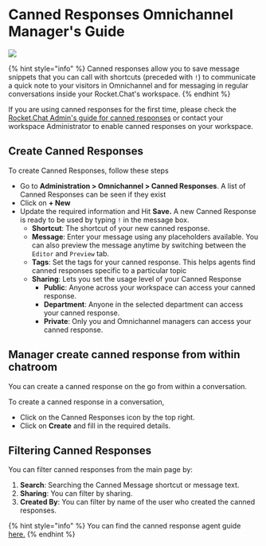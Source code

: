 # Canned Responses Omnichannel Manager's Guide

![](<../../../.gitbook/assets/2021-06-10\_22-31-38 (3) (3) (3) (3) (3) (3) (3) (3) (3) (2) (3) (1) (1) (1) (1) (1) (1) (1) (11) (1) (22).jpg>)

{% hint style="info" %}
Canned responses allow you to save message snippets that you can call with shortcuts (preceded with `!`) to communicate a quick note to your visitors in Omnichannel and for messaging in regular conversations inside your Rocket.Chat's workspace.
{% endhint %}

If you are using canned responses for the first time, please check the [Rocket.Chat Admin's guide for canned responses](./#canned-responses-rocket.chat-admins-guide) or contact your workspace Administrator to enable canned responses on your workspace.

## Create Canned Responses

To create Canned Responses, follow these steps

* Go to **Administration  > Omnichannel > Canned Responses**. A list of Canned Responses can be seen if they exist
* Click on **+ New**
* Update the required information and Hit **Save.** A new Canned Response is ready to be used by typing `!` in the message box.
  * **Shortcut**: The shortcut of your new canned response.
  * **Message**: Enter your message using any placeholders available. You can also preview the message anytime by switching between the `Editor` and `Preview` tab.
  * **Tags**: Set the tags for your canned response. This helps agents find canned responses specific to a particular topic
  * **Sharing**: Lets you set the usage level of your Canned Response
    * **Public**: Anyone across your workspace can access your canned response.
    * **Department**: Anyone in the selected department can access your canned response.
    * **Private**: Only you and Omnichannel managers can access your canned response.

## Manager create canned response from within chatroom

You can create a canned response on the go from within a conversation.

To create a canned response in a conversation,

* Click on the Canned Responses icon by the top right.
* Click on **Create** and fill in the required details.

## Filtering Canned Responses

You can filter canned responses from the main page by:

1. **Search**: Searching the Canned Message shortcut or message text.
2. **Sharing**: You can filter by sharing.
3. **Created By**: You can filter by name of the user who created the canned responses.

{% hint style="info" %}
You can find the canned response agent guide[ here.](../../omnichannel-agents-guides/omnichannel-conversation.md#canned-responses)
{% endhint %}
